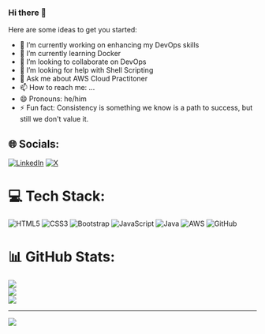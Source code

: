 ### Hi there 👋


Here are some ideas to get you started:

- 🔭 I’m currently working on enhancing my DevOps skills
- 🌱 I’m currently learning Docker
- 👯 I’m looking to collaborate on DevOps
- 🤔 I’m looking for help with Shell Scripting 
- 💬 Ask me about AWS Cloud Practitoner
- 📫 How to reach me: ...
- 😄 Pronouns: he/him
- ⚡ Fun fact: Consistency is something we know is a path to success, but still we don't value it.


## 🌐 Socials:
[![LinkedIn](https://img.shields.io/badge/LinkedIn-%230077B5.svg?logo=linkedin&logoColor=white)](https://linkedin.com/in/7abhishek-yadav) [![X](https://img.shields.io/badge/X-black.svg?logo=X&logoColor=white)](https://x.com/GyanniInsaan) 

# 💻 Tech Stack:
![HTML5](https://img.shields.io/badge/html5-%23E34F26.svg?style=for-the-badge&logo=html5&logoColor=white) ![CSS3](https://img.shields.io/badge/css3-%231572B6.svg?style=for-the-badge&logo=css3&logoColor=white) ![Bootstrap](https://img.shields.io/badge/Bootstrap-563D7C?style=for-the-badge&logo=bootstrap&logoColor=white) ![JavaScript](https://img.shields.io/badge/javascript-%23323330.svg?style=for-the-badge&logo=javascript&logoColor=%23F7DF1E)  ![Java](https://img.shields.io/badge/java-%23ED8B00.svg?style=for-the-badge&logo=openjdk&logoColor=white) ![AWS](https://img.shields.io/badge/AWS-%23FF9900.svg?style=for-the-badge&logo=amazon-aws&logoColor=white) ![GitHub](https://img.shields.io/badge/GitHub-100000?style=for-the-badge&logo=github&logoColor=white)
# 📊 GitHub Stats:
![](https://github-readme-stats.vercel.app/api?username=yadav-7abhishek&theme=radical&hide_border=false&include_all_commits=true&count_private=true)<br/>
![](https://github-readme-streak-stats.herokuapp.com/?user=yadav-7abhishek&theme=radical&hide_border=false)<br/>
![](https://github-readme-stats.vercel.app/api/top-langs/?username=yadav-7abhishek&theme=radical&hide_border=false&include_all_commits=true&count_private=true&layout=compact)

---
[![](https://visitcount.itsvg.in/api?id=yadav-7abhishek&icon=9&color=11)](https://visitcount.itsvg.in)

<!-- Proudly created with GPRM ( https://gprm.itsvg.in ) -->
